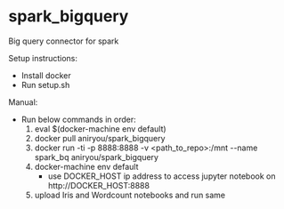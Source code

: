 # spark_bigquery
Big query connector for spark

Setup instructions:
- Install docker
- Run setup.sh

Manual:
- Run below commands in order:
  1. eval $(docker-machine env default)
  2. docker pull aniryou/spark_bigquery
  3. docker run -ti -p 8888:8888 -v <path_to_repo>:/mnt --name spark_bq aniryou/spark_bigquery
  4. docker-machine env default
     + use DOCKER_HOST ip address to access jupyter notebook on http://DOCKER_HOST:8888
  5. upload Iris and Wordcount notebooks and run same
